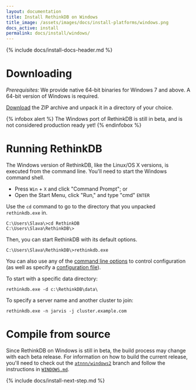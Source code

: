 ```yaml
---
layout: documentation
title: Install RethinkDB on Windows
title_image: /assets/images/docs/install-platforms/windows.png
docs_active: install
permalink: docs/install/windows/
---
```

{% include docs/install-docs-header.md %}

# Downloading #

_Prerequisites:_ We provide native 64-bit binaries for Windows 7 and above. A 64-bit version of Windows is required.

[Download](https://download.rethinkdb.com/windows/rethinkdb-{{site.version.full}}.zip) the ZIP archive and unpack it in a directory of your choice.

{% infobox alert %}
The Windows port of RethinkDB is still in beta, and is not considered production ready yet!
{% endinfobox %}


# Running RethinkDB #

The Windows version of RethinkDB, like the Linux/OS X versions, is executed from the command line. You'll need to start the Windows command shell.

* Press `Win` + `X` and click "Command Prompt"; or
* Open the Start Menu, click "Run," and type "cmd" `ENTER`

Use the `cd` command to go to the directory that you unpacked `rethinkdb.exe` in.

    C:\Users\Slava\>cd RethinkDB
    C:\Users\Slava\RethinkDB\>

Then, you can start RethinkDB with its default options.

    C:\Users\Slava\RethinkDB\>rethinkdb.exe

You can also use any of the [command line options][cl] to control configuration (as well as specify a [configuration file][cf]).

[cl]: /docs/cli-options/
[cf]: /docs/config-file/

To start with a specific data directory:

    rethinkdb.exe -d c:\RethinkDB\data\

To specify a server name and another cluster to join:

    rethinkdb.exe -n jarvis -j cluster.example.com

# Compile from source #

Since RethinkDB on Windows is still in beta, the build process may change with each beta release. For information on how to build the current release, you'll need to check out the [`atnnn/windows2`][aw] branch and follow the instructions in [`WINDOWS.md`][readme].

[aw]: https://github.com/rethinkdb/rethinkdb/tree/atnnn/windows2
[readme]: https://github.com/rethinkdb/rethinkdb/blob/atnnn/windows2/WINDOWS.md

{% include docs/install-next-step.md %}
